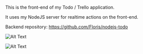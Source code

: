 This is the front-end of my Todo / Trello application.

It uses my NodeJS server for realtime actions on the front-end.

Backend repository: https://github.com/Floris/nodejs-todo

![Alt Text](https://media.giphy.com/media/2jvWSh40tzSZPmA6ST/giphy.gif)

![Alt Text](https://media.giphy.com/media/2vod9RhFw92otLgA1C/giphy.gif)

